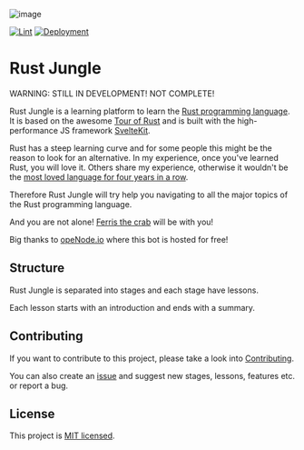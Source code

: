 ![image](https://user-images.githubusercontent.com/20150243/118312159-3f79d880-b4f1-11eb-9ee3-5e67f406bf55.png)

[![Lint](https://github.com/Zerotask/rust-jungle/actions/workflows/lint.yml/badge.svg?branch=main)](https://github.com/Zerotask/rust-jungle/actions/workflows/lint.yml)
[![Deployment](https://github.com/Zerotask/rust-jungle/actions/workflows/deployment.yml/badge.svg?branch=main)](https://github.com/Zerotask/rust-jungle/actions/workflows/deployment.yml)

# Rust Jungle

WARNING: STILL IN DEVELOPMENT! NOT COMPLETE!

Rust Jungle is a learning platform to learn the [Rust programming language](https://www.rust-lang.org/).
It is based on the awesome [Tour of Rust](https://github.com/richardanaya/tour_of_rust)
and is built with the high-performance JS framework [SvelteKit](https://github.com/sveltejs/kit).

Rust has a steep learning curve and for some people this might be the reason to look for an alternative.
In my experience, once you've learned Rust, you will love it. Others share my experience, otherwise
it wouldn't be the [most loved language for four years in a row](https://stackoverflow.blog/2020/01/20/what-is-rust-and-why-is-it-so-popular/).

Therefore Rust Jungle will try help you navigating to all the major topics of the Rust programming language.

And you are not alone! [Ferris the crab](https://www.rustacean.net/) will be with you!

Big thanks to [opeNode.io](https://www.openode.io/) where this bot is hosted for free!

## Structure

Rust Jungle is separated into stages and each stage have lessons.

Each lesson starts with an introduction and ends with a summary.

## Contributing

If you want to contribute to this project, please take a look into [Contributing](./CONTRIBUTING.md).

You can also create an [issue](https://github.com/Zerotask/vscode-rust-extension-pack/issues/new) and suggest
new stages, lessons, features etc. or report a bug.

## License

This project is [MIT licensed](https://github.com/Zerotask/rust-jungle/blob/main/LICENSE).
